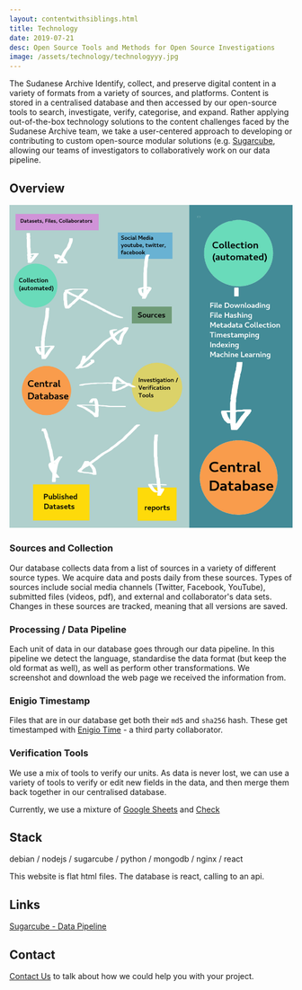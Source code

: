 ```yaml
---
layout: contentwithsiblings.html
title: Technology
date: 2019-07-21
desc: Open Source Tools and Methods for Open Source Investigations
image: /assets/technology/technologyyy.jpg
---
```

The Sudanese Archive Identify, collect, and preserve digital content in a variety of formats from a variety of sources, and platforms. Content is stored in a centralised database and then accessed by our open-source tools to search, investigate, verify, categorise, and expand. Rather applying out-of-the-box technology solutions to the content challenges faced by the Sudanese Archive team, we take a user-centered approach to developing or contributing to custom open-source modular solutions (e.g. [Sugarcube](https://gitlab.com/sugarcube), allowing our teams of investigators to collaboratively work on our data pipeline.

## Overview

![tech diagram](/assets/technology/techdiagram.jpg)

### Sources and Collection

Our database collects data from a list of sources in a variety of different source types.  We acquire data and posts daily from these sources. Types of sources include social media channels (Twitter, Facebook, YouTube), submitted files (videos, pdf), and external and collaborator's data sets. Changes in these sources are tracked, meaning that all versions are saved.

### Processing / Data Pipeline

Each unit of data in our database goes through our data pipeline. In this pipeline we detect the language, standardise the data format (but keep the old format as well), as well as perform other transformations. We screenshot and download the web page we received the information from.

### Enigio Timestamp

Files that are in our database get both their `md5` and `sha256` hash. These get timestamped with [Enigio Time](https://www.enigio.com/) - a third party collaborator.

### Verification Tools

We use a mix of tools to verify our units. As data is never lost, we can use a variety of tools to verify or edit new fields in the data, and then merge them back together in our centralised database.

Currently, we use a mixture of
 [Google Sheets](https://gitlab.com/sugarcube/sugarcube/tree/master/packages/plugin-googlesheets/) and [Check](https://meedan.com/en/check/)

## Stack

debian / nodejs / sugarcube / python / mongodb / nginx / react

This website is flat html files. The database is react, calling to an api.

## Links


[Sugarcube - Data Pipeline](https://gitlab.com/sugarcube)

## Contact

[Contact Us](mailto:info@sudanesearchive.org) to talk about how we could help you with your project.
